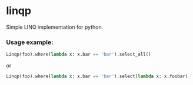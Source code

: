 # linqp
Simple LINQ implementation for python.

### Usage example:
```python
Linqp(foo).where(lambda x: x.bar == 'bar').select_all()
```

or

```python
Linqp(foo).where(lambda x: x.bar == 'bar').select(lambda x: x.foobar)
```